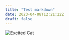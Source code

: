 ```yaml
---
title: "Test markdown"
date: 2023-04-08T12:21:22Z
draft: false
---
```



![Excited Cat](/images/happy-cat.gif)
